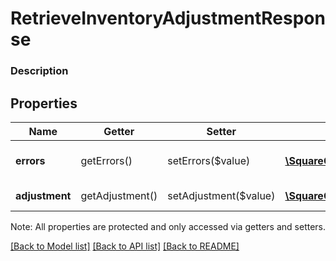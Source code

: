 # RetrieveInventoryAdjustmentResponse

### Description



## Properties
Name | Getter | Setter | Type | Description | Notes
------------ | ------------- | ------------- | ------------- | ------------- | -------------
**errors** | getErrors() | setErrors($value) | [**\SquareConnect\Model\Error[]**](Error.md) | Any errors that occurred during the request. | [optional] 
**adjustment** | getAdjustment() | setAdjustment($value) | [**\SquareConnect\Model\InventoryAdjustment**](InventoryAdjustment.md) | The requested &#x60;InventoryAdjustment&#x60;. | [optional] 

Note: All properties are protected and only accessed via getters and setters.

[[Back to Model list]](../../README.md#documentation-for-models) [[Back to API list]](../../README.md#documentation-for-api-endpoints) [[Back to README]](../../README.md)

